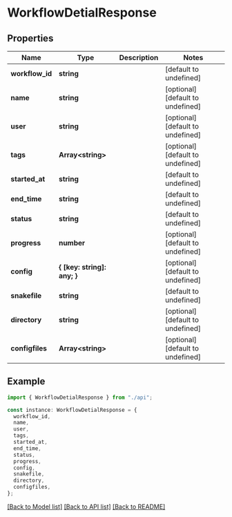 # WorkflowDetialResponse

## Properties

| Name            | Type                        | Description | Notes                             |
| --------------- | --------------------------- | ----------- | --------------------------------- |
| **workflow_id** | **string**                  |             | [default to undefined]            |
| **name**        | **string**                  |             | [optional] [default to undefined] |
| **user**        | **string**                  |             | [optional] [default to undefined] |
| **tags**        | **Array&lt;string&gt;**     |             | [optional] [default to undefined] |
| **started_at**  | **string**                  |             | [default to undefined]            |
| **end_time**    | **string**                  |             | [default to undefined]            |
| **status**      | **string**                  |             | [default to undefined]            |
| **progress**    | **number**                  |             | [optional] [default to undefined] |
| **config**      | **{ [key: string]: any; }** |             | [optional] [default to undefined] |
| **snakefile**   | **string**                  |             | [default to undefined]            |
| **directory**   | **string**                  |             | [optional] [default to undefined] |
| **configfiles** | **Array&lt;string&gt;**     |             | [optional] [default to undefined] |

## Example

```typescript
import { WorkflowDetialResponse } from "./api";

const instance: WorkflowDetialResponse = {
  workflow_id,
  name,
  user,
  tags,
  started_at,
  end_time,
  status,
  progress,
  config,
  snakefile,
  directory,
  configfiles,
};
```

[[Back to Model list]](../README.md#documentation-for-models) [[Back to API list]](../README.md#documentation-for-api-endpoints) [[Back to README]](../README.md)
